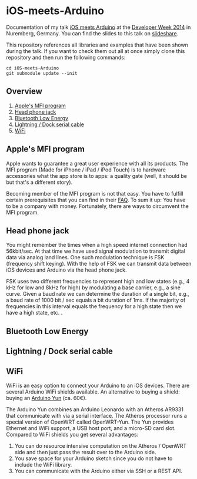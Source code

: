 iOS-meets-Arduino
=================

Documentation of my talk [iOS meets Arduino](http://www.developer-week.de/Programm/Veranstaltung/(event)/14147) at the [Developer Week 2014](http://www.developer-week.de) in Nuremberg, Germany. You can find the slides to this talk on [slideshare](http://www.slideshare.net/jensmeder/ios-meets-arduino).

This repository references all libraries and examples that have been shown during the talk. If you want to check them out all at once simply clone this repository and then run the following commands:

```
cd iOS-meets-Arduino
git submodule update --init
```

## Overview

1. [Apple's MFI program](README.md#apples-mfi-program)
2. [Head phone jack](README.md#head-phone-jack)
3. [Bluetooth Low Energy](README.md#bluetooth-low-energy)
4. [Lightning / Dock serial cable](README.md#lightning--dock-serial-cable)
5. [WiFi](README.md#wifi)

## Apple's MFI program

Apple wants to guarantee a great user experience with all its products. The MFI program (Made for iPhone / iPad / iPod Touch) is to hardware accessories what the app store is to apps: a quality gate (well, it should be but that's a different story). 

Becoming member of the MFI program is not that easy. You have to fulfill certain prerequisites that you can find in their [FAQ](https://mfi.apple.com/MFiWeb/getFAQ). To sum it up: You have to be a company with money. Fortunately, there are ways to circumvent the MFI program.

## Head phone jack

You might remember the times when a high speed internet connection had 56kbit/sec. At that time we have used signal modulation to transmit digital data via analog land lines. One such modulation technique is FSK (frequency shift keying). With the help of FSK we can transmit data between iOS devices and Arduino via the head phone jack.

FSK uses two different frequencies to represent high and low states (e.g., 4 kHz for low and 8kHz for high) by modulating a base carrier, e.g., a sine curve. Given a baud rate we can determine the duration of a single bit, e.g., a baud rate of 1000 bit / sec equals a bit duration of 1ms. If the majority of frequencies in this interval equals the frequency for a high state then we have a high state, etc. . 

## Bluetooth Low Energy

## Lightning / Dock serial cable

## WiFi

WiFi is an easy option to connect your Arduino to an iOS devices. There are several Arduino WiFi shields available. An alternative to buying a shield: buying an [Arduino Yun](http://arduino.cc/en/Main/ArduinoBoardYun) (ca. 60€). 

The Arduino Yun combines an Arduino Leonardo with an Atheros AR9331 that communicate with via a serial interface. The Atheros processor runs a special version of OpenWRT called OpenWRT-Yun. The Yun provides Ethernet and WiFi support, a USB host port, and a micro-SD card slot. Compared to WiFi shields you get several advantages:

1. You can do resource intensive computation on the Atheros / OpenWRT side and then just pass the result over to the Arduino side.
2. You save space for your Arduino sketch since you do not have to include the WiFi library.
3. You can communicate with the Arduino either via SSH or a REST API.


